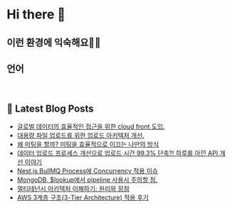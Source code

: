 # Hi there 👋

## 이런 환경에 익숙해요✍🏼

## 언어

<p>
  <img alt="" src= "https://img.shields.io/badge/JavaScript-F7DF1E?style=flat-square&logo=JavaScript&logoColor=white"/> 
  <img alt="" src= "https://img.shields.io/badge/TypeScript-black?logo=typescript&logoColor=blue"/>
</p>

## 📕 Latest Blog Posts

<ul><li><a href='https://ssudaya-dev.tistory.com/36' target='_blank'>글로벌 데이터의 효율적인 접근을 위한 cloud front 도입.</a></li><li><a href='https://ssudaya-dev.tistory.com/35' target='_blank'>대용량 파일 업로드를 위한 업로드 아키텍처 개선.</a></li><li><a href='https://ssudaya-dev.tistory.com/34' target='_blank'>왜 미팅을 할까? 미팅을 효율적으로 이끄는 나만의 방식</a></li><li><a href='https://ssudaya-dev.tistory.com/33' target='_blank'>데이터 업로드 프로세스 개선으로 업로드 시간 99.3% 단축?! 하루를 아낀 API 개선 이야기</a></li><li><a href='https://ssudaya-dev.tistory.com/32' target='_blank'>Nest.js BullMQ Process에 Concurrency 적용 이슈</a></li><li><a href='https://ssudaya-dev.tistory.com/30' target='_blank'>MongoDB, $lookup에서 pipeline 사용시 주의할 점.</a></li><li><a href='https://ssudaya-dev.tistory.com/22' target='_blank'>멀티테넌시 아키텍처 이해하기: 원리와 장점</a></li><li><a href='https://ssudaya-dev.tistory.com/21' target='_blank'>AWS 3계층 구조(3-Tier Architecture) 적용 후기</a></li></ul>